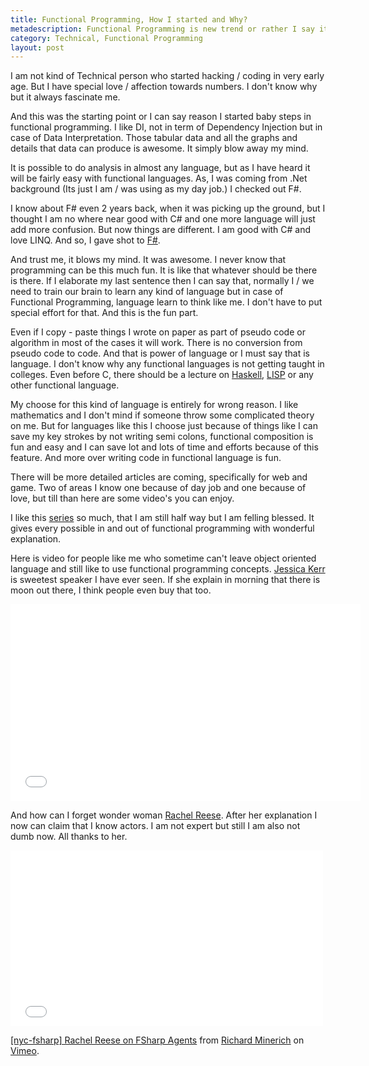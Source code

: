 ```yaml
---
title: Functional Programming, How I started and Why?
metadescription: Functional Programming is new trend or rather I say it is old wine proving its worthiness now. I started it for all the wrong reason and even I like it for all the wrong reason.
category: Technical, Functional Programming
layout: post
---
```


I am not kind of Technical person who started hacking / coding in very early age. But I have special love / affection towards numbers. I don't know why but it always fascinate me.

And this was the starting point or I can say reason I started baby steps in functional programming. I like DI, not in term of Dependency Injection but in case of Data Interpretation. Those tabular data and all the graphs and details that data can produce is awesome. It simply blow away my mind. 

It is possible to do analysis in almost any language, but as I have heard it will be fairly easy with functional languages. As, I was coming from .Net background (Its just I am / was using as my day job.) I checked out F#. 

I know about F# even 2 years back, when it was picking up the ground, but I thought I am no where near good with C# and one more language will just add more confusion. But now things are different. I am good with C# and love LINQ. And so, I gave shot to [F#](http://tryfsharp.org).

And trust me, it blows my mind. It was awesome. I never know that programming can be this much fun. It is like that whatever should be there is there. If I elaborate my last sentence then I can say that, normally I / we need to train our brain to learn any kind of language but in case of Functional Programming, language learn to think like me. I don't have to put special effort for that. And this is the fun part. 

Even if I copy - paste things I wrote on paper as part of pseudo code or algorithm in most of the cases it will work. There is no conversion from pseudo code to code. And that is power of language or I must say that is language. I don't know why any functional languages is not getting taught in colleges. Even before C, there should be a lecture on [Haskell](http://www.haskell.org/haskellwiki/Haskell), [LISP](http://www.lisp.org/index.html) or any other functional language. 

My choose for this kind of language is entirely for wrong reason. I like mathematics and I don't mind if someone throw some complicated theory on me. But for languages like this  I choose just because of things like I can save my key strokes by not writing semi colons, functional composition is fun and easy and I can save lot and lots of time and efforts because of this feature. And more over writing code in functional language is fun. 

There will be more detailed articles are coming, specifically for web and game. Two of areas I know one because of day job and one because of love, but till than here are some video's you can enjoy. 

I like this [series](http://channel9.msdn.com/Series/C9-Lectures-Erik-Meijer-Functional-Programming-Fundamentals/Lecture-Series-Erik-Meijer-Functional-Programming-Fundamentals-Chapter-1) so much, that I am still half way but I am felling blessed. It gives every possible in and out of functional programming with wonderful explanation. 

Here is video for people like me who sometime can't leave object oriented language and still like to use functional programming concepts. [Jessica Kerr](https://twitter.com/jessitron) is sweetest speaker I have ever seen. If she explain in morning that there is moon out there, I think people even buy that too.

<iframe width="560" height="315" src="//www.youtube.com/embed/pMGY9ViIGNU" frameborder="0" allowfullscreen></iframe>


And how can I forget wonder woman [Rachel Reese](https://twitter.com/rachelreese). After her explanation I now can claim that I know actors. I am not expert but still I am also not dumb now. All thanks to her. 
<iframe src="//player.vimeo.com/video/74996999" width="500" height="281" frameborder="0" webkitallowfullscreen mozallowfullscreen allowfullscreen></iframe> <p><a href="http://vimeo.com/74996999">[nyc-fsharp] Rachel Reese on FSharp Agents</a> from <a href="http://vimeo.com/rickasaurus">Richard Minerich</a> on <a href="https://vimeo.com">Vimeo</a>.</p>